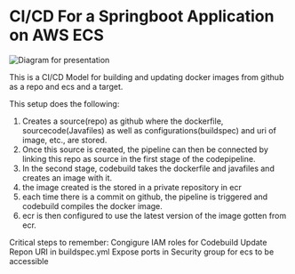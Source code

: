 # CI/CD For a Springboot Application on AWS ECS

![Diagram for presentation](https://user-images.githubusercontent.com/97601366/154591988-0ac89658-90e0-49e0-9753-2c20b716b1c1.png)

This is a CI/CD Model for building and updating docker images from github as a repo and ecs and a target.

This setup does the following:

1. Creates a source(repo) as github where the dockerfile, sourcecode(Javafiles) as well as configurations(buildspec) and uri of image, etc., are stored.
2. Once this source is created, the pipeline can then be connected by linking this repo as source in the first stage of the codepipeline.
3. In the second stage, codebuild takes the dockerfile and javafiles and creates an image with it.
4. the image created is the stored in a private repository in ecr
5. each time there is a commit on github, the pipeline is triggered and codebuild compiles the docker image. 
6. ecr is then configured to use the latest version of the image gotten from ecr.

Critical steps to remember:
Congigure IAM roles for Codebuild
Update Repon URI in buildspec.yml
Expose ports in Security group for ecs to be accessible
